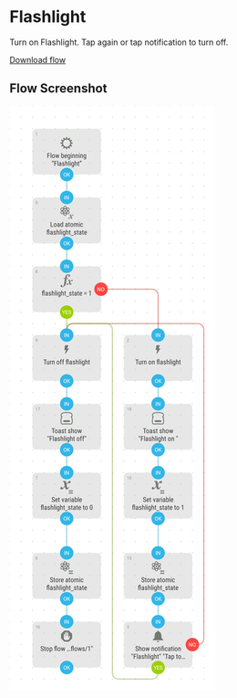 # Flashlight
Turn on Flashlight. Tap again or tap notification to turn off.

[Download flow](https://github.com/mgafner/automate-flows/blob/master/flashlight.flo?raw=true)

## Flow Screenshot
![Flow](flashlight.png)
